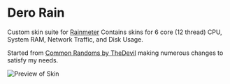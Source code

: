 Dero Rain
===========

Custom skin suite for [Rainmeter](http://rainmeter.net) Contains skins for 6 core (12 thread) CPU, System RAM, Network Traffic, and Disk Usage.

Started from [Common Randoms by TheDevil](http://customize.org/rainmeter/skins/65673639) making numerous changes to satisfy my needs.


![Preview of Skin](http://imgur.com/FRbXpLU)